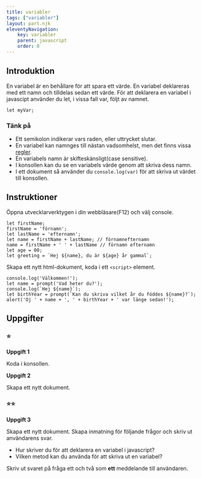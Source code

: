 ```yaml
---
title: variabler
tags: ["variabler"]
layout: part.njk
eleventyNavigation:
    key: variabler
    parent: javascript
    order: 0
---
```

## Introduktion
En variabel är en behållare för att spara ett värde. En variabel deklareras med ett namn och tilldelas sedan ett värde.
För att deklarera en variabel i javascipt använder du let, i vissa fall var, följt av namnet.

```
let myVar;
```

### Tänk på
 - Ett semikolon indikerar vars raden, eller uttrycket slutar.
 - En variabel kan namnges till nästan vadsomhelst, men det finns vissa [regler](https://developer.mozilla.org/en-US/docs/Web/JavaScript/Guide/Grammar_and_types#variables).
 - En variabels namn är skifteskänsligt(case sensitive).
 - I konsollen kan du se en variabels värde genom att skriva dess namn.
 - I ett dokument så använder du ```console.log(var)``` för att skriva ut värdet till konsollen.

 ## Instruktioner
Öppna utvecklarverktygen i din webbläsare(F12) och välj console.
```
let firstName;
firstName = 'förnamn';
let lastName = 'efternamn';
let name = firstName + lastName; // förnamnefternamn
name = firstName + ' ' + lastName // förnamn efternamn
let age = 00;
let greeting = `Hej ${name}, du är ${age} år gammal`; 
```
Skapa ett nytt html-dokument, koda i ett ```<script>``` element.
```
console.log('Välkommen!');
let name = prompt('Vad heter du?');
console.log(`Hej ${name}`);
let birthYear = prompt(`Kan du skriva vilket år du föddes ${name}?`);
alert('Oj ' + name + ', ' + birthYear + ' var länge sedan!');
```

## Uppgifter
### ⭐
**Uppgift 1**

Koda i konsollen.

**Uppgift 2**

Skapa ett nytt dokument.

### ⭐⭐
**Uppgift 3**

Skapa ett nytt dokument.
Skapa inmatning för följande frågor och skriv ut användarens svar.

 - Hur skriver du för att deklarera en variabel i javascript?
 - Vilken metod kan du använda för att skriva ut en variabel?

Skriv ut svaret på fråga ett och två som **ett** meddelande till användaren.
